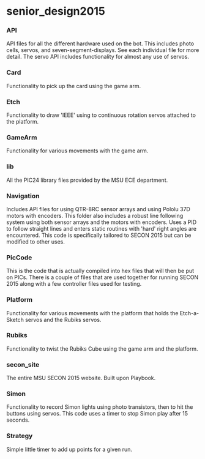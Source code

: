 senior_design2015
=================

### API
API files for all the different hardware used on the bot. This includes photo cells, servos, and seven-segment-displays. See each individual file for more detail. The servo API includes functionality for almost any use of servos.

### Card
Functionality to pick up the card using the game arm.

### Etch
Functionality to draw 'IEEE' using to continuous rotation servos attached to the platform.

### GameArm
Functionality for various movements with the game arm.

### lib
All the PIC24 library files provided by the MSU ECE department.

### Navigation
Includes API files for using QTR-8RC sensor arrays and using Pololu 37D motors with encoders. This folder also includes a robust line following system using both sensor arrays and the motors with encoders. Uses a PID to follow straight lines and enters static routines with 'hard' right angles are encountered. This code is specifically tailored to SECON 2015 but can be modified to other uses.

### PicCode
This is the code that is actually compiled into hex files that will then be put on PICs. There is a couple of files that are used together for running SECON 2015 along with a few controller files used for testing.

### Platform
Functionality for various movements with the platform that holds the Etch-a-Sketch servos and the Rubiks servos.

### Rubiks
Functionality to twist the Rubiks Cube using the game arm and the platform.

### secon_site
The entire MSU SECON 2015 website. Built upon Playbook.

### Simon
Functionality to record Simon lights using photo transistors, then to hit the buttons using servos. This code uses a timer to stop Simon play after 15 seconds.

### Strategy
Simple little timer to add up points for a given run.
